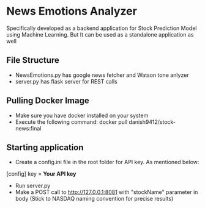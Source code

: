 # News Emotions Analyzer
Specifically developed as a backend application for Stock Prediction Model using Machine Learning.
But It can be used as a standalone application as well

## File Structure
- NewsEmotions.py has google news fetcher and Watson tone anlyzer
- server.py has flask server for REST calls

## Pulling Docker Image
- Make sure you have docker installed on your system
- Execute the following command: docker pull danish9412/stock-news:final

## Starting application
- Create a config.ini file in the root folder for API key. As mentioned below:

[config]
key = **Your API key**

- Run server.py
- Make a POST call to http://127.0.0.1:8081 with "stockName" parameter in body (Stick to NASDAQ naming convention for precise results) 